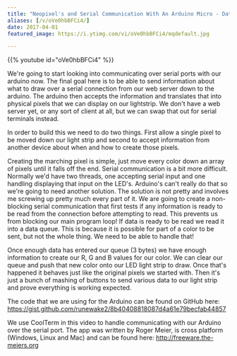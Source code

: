 ```yaml
---
title: "Neopixel's and Serial Communication With An Arduino Micro - Data Cube - Part 2"
aliases: [/v/oVe0hbBFCi4/]
date: 2017-04-01
featured_image: https://i.ytimg.com/vi/oVe0hbBFCi4/mqdefault.jpg

---
```


{{% youtube id="oVe0hbBFCi4" %}}

We're going to start looking into communicating over serial ports with our arduino now. The final goal here is to be able to send information about what to draw over a serial connection from our web server down to the arduino. The arduino then accepts the information and translates that into physical pixels that we can display on our lightstrip. We don't have a web server yet, or any sort of client at all, but we can swap that out for serial terminals instead.

In order to build this we need to do two things. First allow a single pixel to be moved down our light strip and second to accept information from another device about when and how to create those pixels.

Creating the marching pixel is simple, just move every color down an array of pixels until it falls off the end. Serial communication is a bit more difficult. Normally we'd have two threads, one accepting serial input and one handling displaying that input on the LED's. Arduino's can't really do that so we're going to need another solution. The solution is not pretty and involves me screwing up pretty much every part of it. We are going to create a non-blocking serial communication that first tests if any information is ready to be read from the connection before attempting to read. This prevents us from blocking our main program loop! If data is ready to be read we read it into a data queue. This is because it is possible for part of a color to be sent, but not the whole thing. We need to be able to handle that!

Once enough data has entered our queue (3 bytes) we have enough information to create our R, G and B values for our color. We can clear our queue and push that new color onto our LED light strip to draw. Once that's happened it behaves just like the original pixels we started with. Then it's just a bunch of mashing of buttons to send various data to our light strip and prove everything is working expected.

The code that we are using for the Arduino can be found on GitHub here: https://gist.github.com/runewake2/8b40408818087d4a61e79becfab44857

We use CoolTerm in this video to handle communicating with our Arduino over the serial port. The app was written by Roger Meier, is cross platform (Windows, Linux and Mac) and can be found here: http://freeware.the-meiers.org